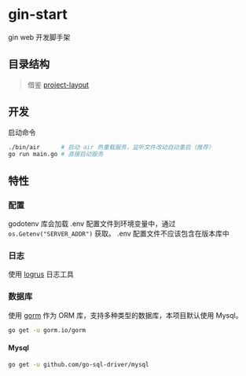 # gin-start

gin web 开发脚手架

## 目录结构

> 借鉴 [project-layout](https://github.com/golang-standards/project-layout)

## 开发

启动命令

```bash
./bin/air      # 启动 air 热重载服务，监听文件改动自动重启（推荐）
go run main.go # 直接启动服务
````

## 特性

### 配置

godotenv 库会加载 .env 配置文件到环境变量中，通过 `os.Getenv("SERVER_ADDR")` 获取。
.env 配置文件不应该包含在版本库中

### 日志

使用 [logrus](https://github.com/sirupsen/logrus) 日志工具

### 数据库

使用 [gorm](https://gorm.io) 作为 ORM 库，支持多种类型的数据库，本项目默认使用 Mysql。

```bash
go get -u gorm.io/gorm
```

#### Mysql

```bash
go get -u github.com/go-sql-driver/mysql
```
